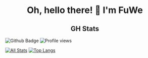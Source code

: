 <h1 align="center"> Oh, hello there! 👋 I'm FuWe </h1>

<h2 align="center"> GH Stats </h1>

![Github Badge](https://img.shields.io/badge/-FunnyWelder-grey?style=flat&logo=github&logoColor=black&link=https://github.com/FunnyWelder/) ![Profile views](https://gpvc.arturio.dev/FunnyWelder)

[![All Stats](https://github-readme-stats-axpwmfcg3.vercel.app/api?username=FunnyWelder&show_icons=true&include_all_commits=true&count_private=true&hide=contribs)](https://github.com/FunnyWelder/github-readme-stats)
[![Top Langs](https://github-readme-stats-axpwmfcg3.vercel.app/api/top-langs/?username=FunnyWelder&layout=compact)](https://github.com/FunnyWelder/github-readme-stats)

<!--
**FunnyWelder/FunnyWelder** is a ✨ _special_ ✨ repository because its `README.md` (this file) appears on your GitHub profile.

Here are some ideas to get you started:

- 🔭 I’m currently working on ...
- 🌱 I’m currently learning ...
- 👯 I’m looking to collaborate on ...
- 🤔 I’m looking for help with ...
- 💬 Ask me about ...
- 📫 How to reach me: ...
- 😄 Pronouns: ...
- ⚡ Fun fact: ...
-->

